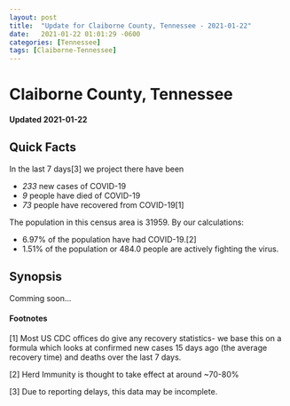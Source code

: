 ```yaml
---
layout: post
title:  "Update for Claiborne County, Tennessee - 2021-01-22"
date:   2021-01-22 01:01:29 -0600
categories: [Tennessee]
tags: [Claiborne-Tennessee]
---
```


# Claiborne County, Tennessee
#### Updated 2021-01-22

## Quick Facts

In the last 7 days[3] we project there have been
- *233* new cases of COVID-19
- *9* people have died of COVID-19
- *73* people have recovered from COVID-19[1]

The population in this census area is 31959. By our calculations:
- 6.97% of the population have had COVID-19.[2]
- 1.51% of the population or 484.0 people are actively fighting the virus.

## Synopsis

Comming soon...


#### Footnotes

[1] Most US CDC offices do give any recovery statistics- we base this on a formula which looks at confirmed new cases
15 days ago (the average recovery time) and deaths over the last 7 days.

[2] Herd Immunity is thought to take effect at around ~70-80%

[3] Due to reporting delays, this data may be incomplete.
 
    